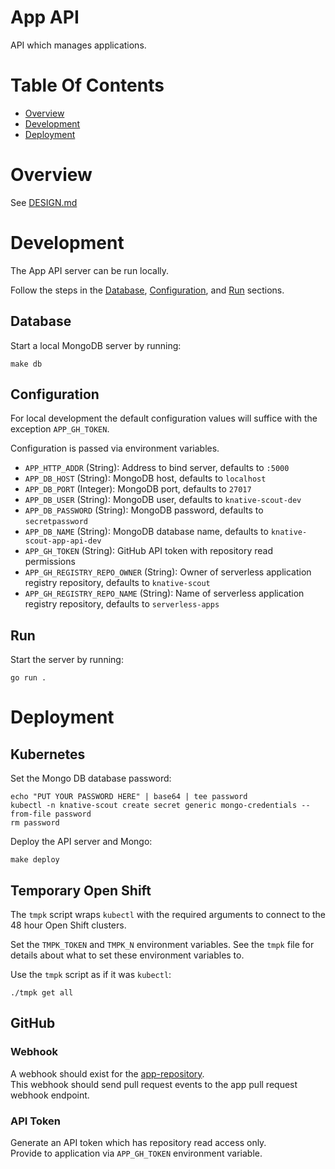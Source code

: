 # App API
API which manages applications.

# Table Of Contents
- [Overview](#overview)
- [Development](#development)
- [Deployment](#deployment)

# Overview
See [DESIGN.md](DESIGN.md)

# Development
The App API server can be run locally.  

Follow the steps in the [Database](#database), [Configuration](#configuration),
and [Run](#run) sections.

## Database
Start a local MongoDB server by running:

```
make db
```

## Configuration
For local development the default configuration values will suffice with the 
exception `APP_GH_TOKEN`.

Configuration is passed via environment variables.

- `APP_HTTP_ADDR` (String): Address to bind server, defaults to `:5000`
- `APP_DB_HOST` (String): MongoDB host, defaults to `localhost`
- `APP_DB_PORT` (Integer): MongoDB port, defaults to `27017`
- `APP_DB_USER` (String): MongoDB user, defaults to `knative-scout-dev`
- `APP_DB_PASSWORD` (String): MongoDB password, defaults to `secretpassword`
- `APP_DB_NAME` (String): MongoDB database name, defaults
  to `knative-scout-app-api-dev`
- `APP_GH_TOKEN` (String): GitHub API token with repository read permissions
- `APP_GH_REGISTRY_REPO_OWNER` (String): Owner of serverless application
  registry repository, defaults to `knative-scout`
- `APP_GH_REGISTRY_REPO_NAME` (String): Name of serverless application
  registry repository, defaults to `serverless-apps`

## Run
Start the server by running:

```
go run .
```

# Deployment
## Kubernetes
Set the Mongo DB database password:

```
echo "PUT YOUR PASSWORD HERE" | base64 | tee password
kubectl -n knative-scout create secret generic mongo-credentials --from-file password
rm password
```

Deploy the API server and Mongo:

```
make deploy
```

## Temporary Open Shift
The `tmpk` script wraps `kubectl` with the required arguments to connect to the
48 hour Open Shift clusters.

Set the `TMPK_TOKEN` and `TMPK_N` environment variables. See the `tmpk` file 
for details about what to set these environment variables to.

Use the `tmpk` script as if it was `kubectl`:

```
./tmpk get all
```

## GitHub
### Webhook
A webhook should exist for the
[app-repository](https://github.com/knative-scout/app-repository/settings/hooks/new).  
This webhook should send pull request events to the app pull request 
webhook endpoint.

### API Token
Generate an API token which has repository read access only.  
Provide to application via `APP_GH_TOKEN` environment variable.
